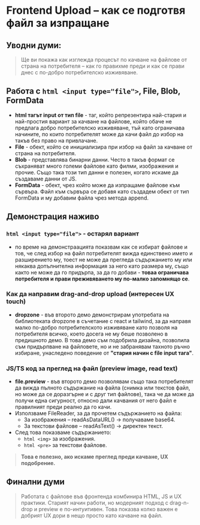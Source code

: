 # Frontend Upload – как се подготвя файл за изпращане

## Уводни думи:
> Ще ви покажа как изглежда процесът по качване на файлове от страна на потребителя – как го правихме преди и как се прави днес с по-добро потребителско изживяване.

## Работа с ```html <input type="file">```, File, Blob, FormData
- **html тагът input от тип file** - таг, който репрезентира най-стария и най-простия вариант за качване на файлове, който обаче не предлага добро потребителско изживяване, тъй като ограничава начините, по които потребителят може да качи файл до избор на такъв без право на привлачане.
- **File** - обект, който се инициализира при избор на файл за качване от страна на потребителя.
- **Blob** - представлява бинарни данни. Често в такъв формат се съхраняват много големи файлове като филми, изображения и прочие. Също така този тип данни е полезен, когато искаме да създаваме данни от JS.
- **FormData** - обект, чрез който може да изпращаме файлове към сървъра. Файл към сървъра се добавя като създадем обект от тип FormData и му добавим файла чрез метода append.

## Демонстрация наживо

### ```html <input type="file">``` - остарял вариант
- по време на демонстраацията показвам как се избират файлове и тов, че след избор на файл потребителят вижда единствено името и разширението му, тоест не може да прегледа съдържанието му или някаква допълнителна информация за него като размера му, също както не може да го придърпа, за да го добави - **товаа ограничава потребителя и прави преживяването му по-малко запомнящо се**. 
### Как да направим drag-and-drop upload (интересен UX touch)
- **dropzone** - във второто демо демонстрирам употребата на библиотеката dropzone в съчетание с react и tailwind, за да направя малко по-добро потребителското изживяване като позволя на потребителя всичко, което досега не му беше позволено в предишното демо. В това демо съм подобрила дизайна, позволила съм придърпване на файловете, но и не забранявам тахното ръчно избиране, унаследено поведение от **"стария начин с file input тага"**. 

### JS/TS код за преглед на файл (preview image, read text)
- **file.preview** - във второто демо позволявам също така потребителят да вижда пълното съдържание на файла (снимка или текстов файл, но може да се доразгърне и с друг тип файлове), така че да може да получи една сигурност, относно дали качвания от него файл е правилният преди реално да го качи. 
- Използваме FileReader, за да прочетем съдържанието на файла:
    - За изображения – readAsDataURL() → получаваме base64.
    - За текстови файлове – readAsText() → директен текст.
- След това показваме съдържанието:
    - ```html <img>``` за изображения.
    - ```html <pre>``` за текстови файлове.
> **Това е полезно, ако искаме преглед преди качване, UX подобрение.**

## Финални думи
> Работата с файлове във фронтенда комбинира HTML, JS и UX практики. Старият начин работи, но модерният подход с drag-n-drop и preview е по-интуитивен. Това показва колко важен е добрият UX дори в нещо просто като качване на файл.